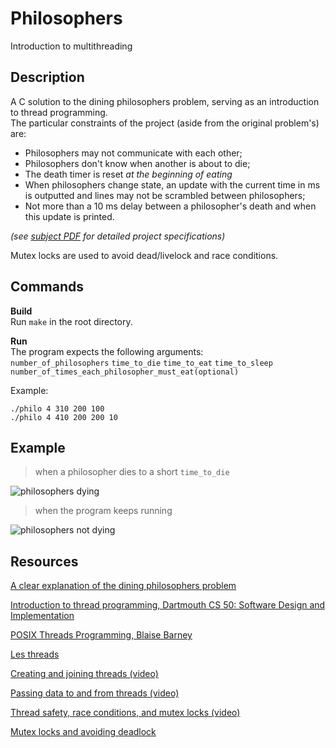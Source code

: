 # Philosophers
Introduction to multithreading

## Description
A C solution to the dining philosophers problem, serving as an introduction to thread programming.  
The particular constraints of the project (aside from the original problem's) are:
- Philosophers may not communicate with each other;
- Philosophers don't know when another is about to die;
- The death timer is reset *at the beginning of eating*
- When philosophers change state, an update with the current time in ms is outputted and lines may not be scrambled between philosophers;
- Not more than a 10 ms delay between a philosopher's death and when this update is printed.

*(see [subject PDF](https://github.com/pperol/philosophers/fr.subject.pdf) for detailed project specifications)*

Mutex locks are used to avoid dead/livelock and race conditions.

## Commands
**Build**  
Run `make` in the root directory.

**Run**  
The program expects the following arguments:  
`number_of_philosophers` `time_to_die` `time_to_eat` `time_to_sleep` `number_of_times_each_philosopher_must_eat(optional)`

Example:  
```
./philo 4 310 200 100
./philo 4 410 200 200 10
```

## Example
> when a philosopher dies to a short `time_to_die`

![philosophers dying](https://i.imgur.com/UQzm2kT.jpg)

> when the program keeps running

![philosophers not dying](https://i.imgur.com/wVWZaSm.jpg)

## Resources
[A clear explanation of the dining philosophers problem](https://en.wikipedia.org/wiki/Dining_philosophers_problem)  

[Introduction to thread programming, Dartmouth CS 50: Software Design and Implementation](https://www.cs.dartmouth.edu/~campbell/cs50/threads.html)  

[POSIX Threads Programming, Blaise Barney](https://hpc-tutorials.llnl.gov/posix/)  

[Les threads](https://cours.polymtl.ca/inf2610/documentation/notes/chap4.pdf)

[Creating and joining threads (video)](https://www.youtube.com/watch?v=uA8X5zNOGw8)  

[Passing data to and from threads (video)](https://www.youtube.com/watch?v=It0OFCbbTJE)  

[Thread safety, race conditions, and mutex locks (video)](https://www.youtube.com/watch?v=9axu8CUvOKY)  

[Mutex locks and avoiding deadlock](https://docs.oracle.com/cd/E19455-01/806-5257/sync-12/index.html)
